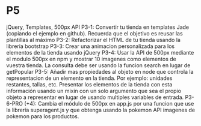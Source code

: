 # P5
jQuery, Templates, 500px API
P3-1: Convertir tu tienda en templates Jade (copiando el ejemplo en github). Recuerda que el objetivo es reusar las plantillas al máximo
P3-2: Refactorizar el HTML de tu tienda usando la libreria bootstrap
P3-3: Crear una animacion personalizada para los elementos de la tienda usando jQuery
P3-4: Usar la API de 500px mediante el modulo 500px en npm y mostrar 10 imagenes como elementos de vuestra tienda. La consulta debe ser usando la
funcion search en lugar de getPopular
P3-5: Añadir mas propiedades al objeto en node que controla la representacion de un elemento en la tienda. Por ejemplo: unidades restantes, tallas, etc.
Presentar los elementos de la tienda con esta información usando un mixin con un solo argumento que sea el propio objeto a representar en lugar de usando
multiples variables de entrada.
P3-6-PRO (+4): Cambia el módulo de 500px en app.js por una funcion que use la librería superagent.js y que obtenga usando la pokemon API imagenes de
pokemon para los productos.
